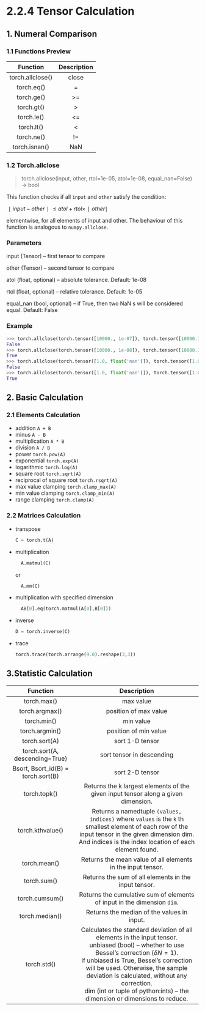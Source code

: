 # 2.2.4 Tensor Calculation

## 1. Numeral Comparison

### 1.1 Functions Preview
| Function | Description |
| :----: | :----: |
| torch.allclose() | close |
| torch.eq() | = |
| torch.ge() | \>= |
| torch.gt() | \> |
| torch.le() | <= |
| torch.lt() | < |
| torch.ne() | != |
| torch.isnan() | NaN |

### 1.2 Torch.allclose
> torch.allclose(input, other, rtol=1e-05, atol=1e-08, equal_nan=False) → bool

This function checks if all ```input``` and ```other``` satisfy the condition:

$∣input−other∣≤atol+rtol×∣other∣$

elementwise, for all elements of input and other. The behaviour of this function is analogous 
to ```numpy.allclose```.

### Parameters

input (Tensor) – first tensor to compare

other (Tensor) – second tensor to compare

atol (float, optional) – absolute tolerance. Default: 1e-08

rtol (float, optional) – relative tolerance. Default: 1e-05

equal_nan (bool, optional) – if True, then two NaN s will be considered equal. Default: False

### Example
```python
>>> torch.allclose(torch.tensor([10000., 1e-07]), torch.tensor([10000.1, 1e-08]))
False
>>> torch.allclose(torch.tensor([10000., 1e-08]), torch.tensor([10000.1, 1e-09]))
True
>>> torch.allclose(torch.tensor([1.0, float('nan')]), torch.tensor([1.0, float('nan')]))
False
>>> torch.allclose(torch.tensor([1.0, float('nan')]), torch.tensor([1.0, float('nan')]), equal_nan=True)
True
```

## 2. Basic Calculation
### 2.1 Elements Calculation
- addition ```A + B```
- minus ```A - B```
- multiplication ```A * B```
- division ```A / B```
- power ```torch.pow(A)```
- exponential ```torch.exp(A)```
- logarithmic ```torch.log(A)```
- square root ```torch.sqrt(A)```
- reciprocal of square root ```torch.rsqrt(A)```
- max value clamping ```torch.clamp_max(A)```
- min value clamping ```torch.clamp_min(A)```
- range clamping ```torch.clamp(A)```


### 2.2 Matrices Calculation
- transpose 
    ```python
    C = torch.t(A)
    ```

- multiplication 
  ```python
    A.matmul(C)
  ``` 
  or 
  ```python
    A.mm(C)
  ```

- multiplication with specified dimension 
  ```python
    AB[0].eq(torch.matmul(A[0],B[0]))
  ```
- inverse 
  ``` python
  D = torch.inverse(C)
  ```
- trace 
    ```python
    torch.trace(torch.arrange(9.0).reshape(3,3))
    ```
## 3.Statistic Calculation
| Function | Description |
| :---: | :---: |
| torch.max() | max value |
| torch.argmax() | position of max value |
| torch.min() | min value |
| torch.argmin() | position of min value |
| torch.sort(A) | sort 1-D tensor |
| torch.sort(A, descending=True) | sort tensor in descending |
| Bsort, Bsort_id(B) = torch.sort(B) | sort 2-D tensor |
| torch.topk() | Returns the k largest elements of the given input tensor along a given dimension.|
| torch.kthvalue() | Returns a namedtuple ```(values, indices)``` where ```values``` is the ```k``` th smallest element of each row of the input tensor in the given dimension dim.<br>And indices is the index location of each element found. |
| torch.mean() | Returns the mean value of all elements in the input tensor. |
| torch.sum() | Returns the sum of all elements in the input tensor. |
| torch.cumsum() | Returns the cumulative sum of elements of input in the dimension ```dim```. |
| torch.median() | Returns the median of the values in input. |
| torch.std() | Calculates the standard deviation of all elements in the input tensor.<br>unbiased (bool) – whether to use Bessel’s correction $(\delta N = 1)$. <br>If unbiased is True, Bessel’s correction will be used. Otherwise, the sample deviation is calculated, without any correction.<br>dim (int or tuple of python:ints) – the dimension or dimensions to reduce. |



